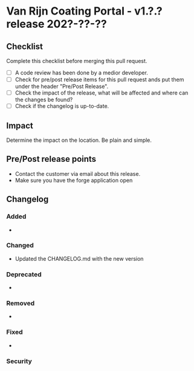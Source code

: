 # Van Rijn Coating Portal - v1.?.? release 202?-??-??



## Checklist
Complete this checklist before merging this pull request.
 - [ ] A code review has been done by a medior developer.
 - [ ] Check for pre/post release items for this pull request ands put them under the header "Pre/Post Release".
 - [ ] Check the impact of the release, what will be affected and where can the changes be found?
 - [ ] Check if the changelog is up-to-date.

## Impact
Determine the impact on the location. Be plain and simple.

## Pre/Post release points
- Contact the customer via email about this release.
- Make sure you have the forge application open

## Changelog

### Added
- 

### Changed 
- Updated the CHANGELOG.md with the new version

### Deprecated 
- 

### Removed 
- 

### Fixed 
- 

### Security 